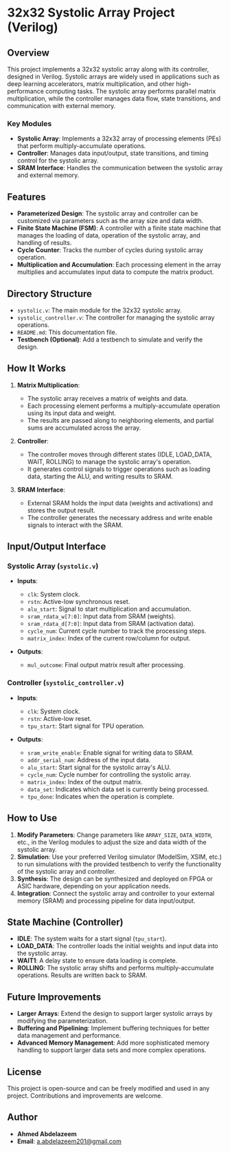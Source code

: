 
# 32x32 Systolic Array Project (Verilog)

## Overview

This project implements a 32x32 systolic array along with its controller, designed in Verilog. Systolic arrays are widely used in applications such as deep learning accelerators, matrix multiplication, and other high-performance computing tasks. The systolic array performs parallel matrix multiplication, while the controller manages data flow, state transitions, and communication with external memory.

### Key Modules
- **Systolic Array**: Implements a 32x32 array of processing elements (PEs) that perform multiply-accumulate operations.
- **Controller**: Manages data input/output, state transitions, and timing control for the systolic array.
- **SRAM Interface**: Handles the communication between the systolic array and external memory.

## Features

- **Parameterized Design**: The systolic array and controller can be customized via parameters such as the array size and data width.
- **Finite State Machine (FSM)**: A controller with a finite state machine that manages the loading of data, operation of the systolic array, and handling of results.
- **Cycle Counter**: Tracks the number of cycles during systolic array operation.
- **Multiplication and Accumulation**: Each processing element in the array multiplies and accumulates input data to compute the matrix product.

## Directory Structure

- `systolic.v`: The main module for the 32x32 systolic array.
- `systolic_controller.v`: The controller for managing the systolic array operations.
- `README.md`: This documentation file.
- **Testbench (Optional)**: Add a testbench to simulate and verify the design.

## How It Works

1. **Matrix Multiplication**:
   - The systolic array receives a matrix of weights and data.
   - Each processing element performs a multiply-accumulate operation using its input data and weight.
   - The results are passed along to neighboring elements, and partial sums are accumulated across the array.
   
2. **Controller**:
   - The controller moves through different states (IDLE, LOAD_DATA, WAIT, ROLLING) to manage the systolic array's operation.
   - It generates control signals to trigger operations such as loading data, starting the ALU, and writing results to SRAM.

3. **SRAM Interface**:
   - External SRAM holds the input data (weights and activations) and stores the output result.
   - The controller generates the necessary address and write enable signals to interact with the SRAM.

## Input/Output Interface

### Systolic Array (`systolic.v`)
- **Inputs**:
  - `clk`: System clock.
  - `rstn`: Active-low synchronous reset.
  - `alu_start`: Signal to start multiplication and accumulation.
  - `sram_rdata_w[7:0]`: Input data from SRAM (weights).
  - `sram_rdata_d[7:0]`: Input data from SRAM (activation data).
  - `cycle_num`: Current cycle number to track the processing steps.
  - `matrix_index`: Index of the current row/column for output.

- **Outputs**:
  - `mul_outcome`: Final output matrix result after processing.

### Controller (`systolic_controller.v`)
- **Inputs**:
  - `clk`: System clock.
  - `rstn`: Active-low reset.
  - `tpu_start`: Start signal for TPU operation.

- **Outputs**:
  - `sram_write_enable`: Enable signal for writing data to SRAM.
  - `addr_serial_num`: Address of the input data.
  - `alu_start`: Start signal for the systolic array's ALU.
  - `cycle_num`: Cycle number for controlling the systolic array.
  - `matrix_index`: Index of the output matrix.
  - `data_set`: Indicates which data set is currently being processed.
  - `tpu_done`: Indicates when the operation is complete.

## How to Use

1. **Modify Parameters**: Change parameters like `ARRAY_SIZE`, `DATA_WIDTH`, etc., in the Verilog modules to adjust the size and data width of the systolic array.
2. **Simulation**: Use your preferred Verilog simulator (ModelSim, XSIM, etc.) to run simulations with the provided testbench to verify the functionality of the systolic array and controller.
3. **Synthesis**: The design can be synthesized and deployed on FPGA or ASIC hardware, depending on your application needs.
4. **Integration**: Connect the systolic array and controller to your external memory (SRAM) and processing pipeline for data input/output.

## State Machine (Controller)

- **IDLE**: The system waits for a start signal (`tpu_start`).
- **LOAD_DATA**: The controller loads the initial weights and input data into the systolic array.
- **WAIT1**: A delay state to ensure data loading is complete.
- **ROLLING**: The systolic array shifts and performs multiply-accumulate operations. Results are written back to SRAM.

## Future Improvements

- **Larger Arrays**: Extend the design to support larger systolic arrays by modifying the parameterization.
- **Buffering and Pipelining**: Implement buffering techniques for better data management and performance.
- **Advanced Memory Management**: Add more sophisticated memory handling to support larger data sets and more complex operations.

## License

This project is open-source and can be freely modified and used in any project. Contributions and improvements are welcome.

## Author

- **Ahmed Abdelazeem**
- **Email**: a.abdelazeem201@gmail.com
